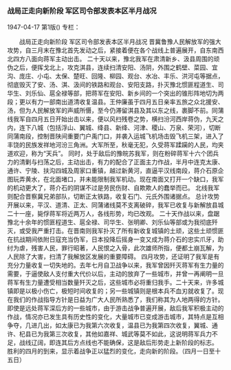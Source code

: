 ### 战局正走向新阶段  军区司令部发表本区半月战况

1947-04-17
第1版()
专栏：

　　战局正走向新阶段
    军区司令部发表本区半月战况
    晋冀鲁豫人民解放军的强大攻势，自三月末在豫北首先发动之后，紧接着便在各个战线上普遍展开，自东南西北四方八面向蒋军主动出击。
    二十天以来，豫北我军在肃清新乡、汲县周围的顽伪之后，便挥戈北上，攻克淇县，连续扫清安阳、汤阴，外围之鹤壁、菜园、宜沟、庞庄、小屯、太保、楚旺、回隆、柳园、观台、水冶、丰乐、洪河屯等据点，彻底毁灭了安、汤、淇、汲间的铁路和观台、安阳支路，扑灭豫北惯匪程道生、司华生、刘乐仙、扈全禄等部，把蒋军在安阳、新乡间的一个突出的锥形阵地切为两段；更以有力一部南出道清收复温县。王仲廉虽于四月五日亲率五旅之众北援安、汤，但为人民解放军的声威所慑，至今仍滞留淇县及其以东之线，裹脚不前。同蒲线我军自四月五日开始出击以来，便以风扫残卷之势，横扫汾河西岸蒋伪，九天之内，连下八城（包括浮山、翼城、绛县、新绛、河津、稷山、万泉、荣河），切断同蒲南段，控制晋陕间重要门户禹门口，并袭入运城飞机场击毁飞机三架，进入了丰饶的民族发祥地河汾三角洲。大军所至，秋毫无犯，久受蒋军蹂躏的人民，均夹道欢迎，称为“天兵”。
    同时，处于敌后的豫皖苏我军，则在粉碎蒋军十六个团兵力的清剿与扫荡之后，主动出击，有力的配合了正面主力作战，半月中连克太康、通许、宁陵、扶沟四城及周家口重镇，越过新黄河，直逼平汉线南段，蒋介石原企图玩弄黄水，在北面堵口，并未能限制我军机动。现在南面又打开一个缺口，我军的机动更大了，蒋介石的阴谋不过是劳民伤财、自欺欺人的蠢举而已。
    北线我军则配合晋察冀兄弟部队，切断正太铁路，收复石门、元氏外围诸据点。
    总计攻势开展以来，平汉、道清、正太、同蒲诸线莫不支离破碎，我军已收复与新解放县城二十一座，毙俘蒋军将近两万人，各线形势，均已改观。
    二十天作战以来，盘踞豫北十余年的惯匪程道生、扈全禄、司华生、张明卿、刘乐仙等部或为我彻底歼灭，或受我严重打击。在晋南则我军扑灭了所有新收复城镇的土顽，这些土顽惯匪在抗战期间依附日寇充当伪军，日本投降后摇身一变又成为蒋介石的忠实爪牙，助纣为虐，残害人民，罪行昭著，人民恨之入骨，此次雄师所指，便都土崩瓦解，为人民除了大害，扫清了我解放区发展的重要障碍。
    四月攻势，还证明了我军是有充分力量收复一切失地的。去年七月自卫战争以来，我军曾因歼灭蒋军有生力量的需要，于逼使敌人支付重大代价以后，主动的放弃了一些城市，并曾一再阐明一旦蒋军有生力量遭受相当数量歼灭之后，这些城市必将重归我手。二十天来，许多城镇即是以极小伤亡，极短时间收复的；另一些城镇则是根本兵不血刃就收复了。现在我们的作战指导方针是日益为广大人民所熟悉了，我们称其为人地两得的方针。即使是远处蒋军深后方的一些城市，由于游击战争普遍开展，敌后我军积极主动的作战，情况亦已发生具有历史性的变化，大量城市已变成游击城市，其特点是互相争夺，几进几出，如太康已为我第六次收复，温县已为我第四次收复，翼城、通许、杞县已为我第三次收复，其他如嘉祥、城武等莫不如此，这说明蒋军兵力不足，战线辽阔，即连其后方点线也不能确保，这是敌后形势走上新阶段的标志。
    胜利的四月的到来，显示着战争正以猛烈的变化，走向新的阶段。（四月一日至十五日）
